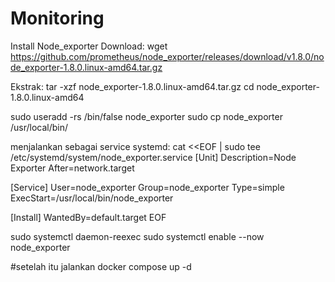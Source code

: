 # Monitoring
Install Node_exporter
Download:
wget https://github.com/prometheus/node_exporter/releases/download/v1.8.0/node_exporter-1.8.0.linux-amd64.tar.gz

Ekstrak:
tar -xzf node_exporter-1.8.0.linux-amd64.tar.gz
cd node_exporter-1.8.0.linux-amd64

sudo useradd -rs /bin/false node_exporter
sudo cp node_exporter /usr/local/bin/

menjalankan sebagai service systemd:
cat <<EOF | sudo tee /etc/systemd/system/node_exporter.service
[Unit]
Description=Node Exporter
After=network.target

[Service]
User=node_exporter
Group=node_exporter
Type=simple
ExecStart=/usr/local/bin/node_exporter

[Install]
WantedBy=default.target
EOF

sudo systemctl daemon-reexec
sudo systemctl enable --now node_exporter

#setelah itu jalankan
docker compose up -d


